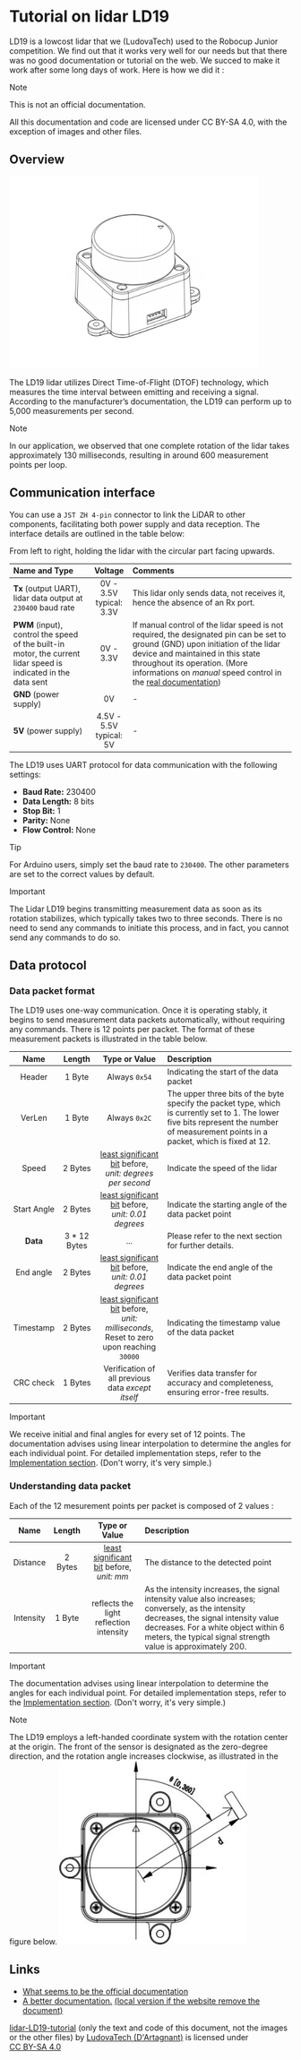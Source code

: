# Tutorial on lidar LD19

LD19 is a lowcost lidar that we (LudovaTech) used to the Robocup Junior competition. We find out that it works very well for our needs but that there was no good documentation or tutorial on the web. We succed to make it work after some long days of work. Here is how we did it :

> [!NOTE]
> This is not an official documentation.
>
> All this documentation and code are licensed under CC BY-SA 4.0, with the exception of images and other files.

## Overview

![lidar LD19](./images/lidar-LD19.jpg)

The LD19 lidar utilizes Direct Time-of-Flight (DTOF) technology, which measures the time interval between emitting and receiving a signal. According to the manufacturer’s documentation, the LD19 can perform up to 5,000 measurements per second.

> [!NOTE]
> In our application, we observed that one complete rotation of the lidar takes approximately 130 milliseconds, resulting in around 600 measurement points per loop.

## Communication interface

You can use a `JST ZH 4-pin` connector to link the LiDAR to other components, facilitating both power supply and data reception. The interface details are outlined in the table below:

From left to right, holding the lidar with the circular part facing upwards.

| Name and Type |  Voltage  |   Comments   |
| :------------ | :-------: | :----------- |
| **Tx** (output UART), lidar data output at `230400` baud rate | 0V - 3.5V </br> typical: 3.3V | This lidar only sends data, not receives it, hence the absence of an Rx port. |
| **PWM** (input), control the speed of the built-in motor, the current lidar speed is indicated in the data sent | 0V - 3.3V | If manual control of the lidar speed is not required, the designated pin can be set to ground (GND) upon initiation of the lidar device and maintained in this state throughout its operation. (More informations on *manual* speed control in the [real documentation](#links))|
| **GND** (power supply) | 0V | - |
| **5V** (power supply) | 4.5V - 5.5V </br> typical: 5V | - |

The LD19 uses UART protocol for data communication with the following settings:

- **Baud Rate:** 230400
- **Data Length:** 8 bits
- **Stop Bit:** 1
- **Parity:** None
- **Flow Control:** None

> [!TIP]
> For Arduino users, simply set the baud rate to `230400`. The other parameters are set to the correct values by default.

> [!IMPORTANT]
> The Lidar LD19 begins transmitting measurement data as soon as its rotation stabilizes, which typically takes two to three seconds. There is no need to send any commands to initiate this process, and in fact, you cannot send any commands to do so.

## Data protocol

### Data packet format

The LD19 uses one-way communication. Once it is operating stably, it begins to send measurement data packets automatically, without requiring any commands. There is 12 points per packet. The format of these measurement packets is illustrated in the table below.

|  Name  | Length | Type or Value | Description |
| :----: | :----: | :-----------: | :---------- |
| Header | 1 Byte | Always `0x54` | Indicating the start of the data packet |
| VerLen | 1 Byte | Always `0x2C` | The upper three bits of the byte specify the packet type, which is currently set to 1. The lower five bits represent the number of measurement points in a packet, which is fixed at 12. |
| Speed  | 2 Bytes | [least significant bit][LSB] before, </br> *unit: degrees per second* | Indicate the speed of the lidar |
| Start Angle | 2 Bytes | [least significant bit][LSB] before, </br> *unit: 0.01 degrees* | Indicate the starting angle of the data packet point |
| **Data** | 3 * 12 Bytes | ... | Please refer to the next section for further details. |
| End angle | 2 Bytes | [least significant bit][LSB] before, </br> *unit: 0.01 degrees* | Indicate the end angle of the data packet point |
| Timestamp | 2 Bytes | [least significant bit][LSB] before, </br> *unit: milliseconds*, </br> Reset to zero upon reaching `30000` | Indicating the timestamp value of the data packet |
| CRC check | 1 Bytes | Verification of all previous data *except itself* | Verifies data transfer for accuracy and completeness, ensuring error-free results. |

> [!IMPORTANT]
> We receive initial and final angles for every set of 12 points. The documentation advises using linear interpolation to determine the angles for each individual point. For detailed implementation steps, refer to the [Implementation section](#Implementation). (Don't worry, it's very simple.)

### Understanding data packet

Each of the 12 mesurement points per packet is composed of 2 values :

|   Name   | Length  | Type or Value | Description |
| :------: | :-----: | :-----------: | :---------- |
| Distance | 2 Bytes | [least significant bit][LSB] before, </br> *unit: mm* | The distance to the detected point |
| Intensity | 1 Byte | reflects the light reflection intensity | As the intensity increases, the signal intensity value also increases; conversely, as the intensity decreases, the signal intensity value decreases. For a white object within 6 meters, the typical signal strength value is approximately 200. |

> [!IMPORTANT]
> The documentation advises using linear interpolation to determine the angles for each individual point. For detailed implementation steps, refer to the [Implementation section](#Implementation). (Don't worry, it's very simple.)

> [!NOTE]
> The LD19 employs a left-handed coordinate system with the rotation center at the origin. The front of the sensor is designated as the zero-degree direction, and the rotation angle increases clockwise, as illustrated in the figure below.
> ![Lidar Coordinate System](./images/lidar-coordinate-system.jpg)

## Links

- [What seems to be the official documentation](https://wiki.youyeetoo.com/en/Lidar/D300)
- [A better documentation.](https://www.elecrow.com/download/product/SLD06360F/LD19_Development%20Manual_V2.3.pdf) [(local version if the website remove the document)](./documents/LD19_Development_Manual_v2.5.pdf)

<p xmlns:cc="http://creativecommons.org/ns#" xmlns:dct="http://purl.org/dc/terms/"><a property="dct:title" rel="cc:attributionURL" href="https://github.com/LudovaTech/lidar-LD19-tutorial">lidar-LD19-tutorial</a> (only the text and code of this document, not the images or the other files) by <a rel="cc:attributionURL dct:creator" property="cc:attributionName" href="https://github.com/LudovaTech">LudovaTech (D'Artagnant)</a> is licensed under <a href="https://creativecommons.org/licenses/by-sa/4.0/?ref=chooser-v1" target="_blank" rel="license noopener noreferrer" style="display:inline-block;">CC BY-SA 4.0<img style="height:22px!important;margin-left:3px;vertical-align:text-bottom;" src="https://mirrors.creativecommons.org/presskit/icons/cc.svg?ref=chooser-v1" alt=""><img style="height:22px!important;margin-left:3px;vertical-align:text-bottom;" src="https://mirrors.creativecommons.org/presskit/icons/by.svg?ref=chooser-v1" alt=""><img style="height:22px!important;margin-left:3px;vertical-align:text-bottom;" src="https://mirrors.creativecommons.org/presskit/icons/sa.svg?ref=chooser-v1" alt=""></a></p>

[LSB]: https://en.wikipedia.org/wiki/Bit_numbering